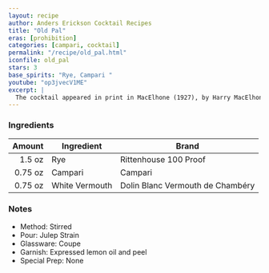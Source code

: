 ```yaml
---
layout: recipe
author: Anders Erickson Cocktail Recipes
title: "Old Pal"
eras: [prohibition]
categories: [campari, cocktail]
permalink: "/recipe/old_pal.html"
iconfile: old_pal
stars: 3
base_spirits: "Rye, Campari "
youtube: "op3jvecV1ME"
excerpt: |
  The cocktail appeared in print in MacElhone (1927), by Harry MacElhone, the proprietor of Harry's New York Bar in Paris. The cocktail appears, not in the main list of recipes, but in the essay "Cocktails About Town" by Arthur Moss, which describes cocktails by men-about-town; this essay also includes the boulevardier. The Old Pal is credited to William "Sparrow" Robinson, a sports editor for The New York Herald in Paris, while the "old pal" refers to Moss, to whom it is dedicated. The cocktail is described as: <blockquote>I remember way back in 1878, on the 30th of February to be exact, when the Writer was discussing this subject with my old pal "Sparrow" Robertson and he said to yours truly, "get away with that stuff, my old pal, here's the drink I invented when I fired the pistol the first time at the old Powderhall foot races and you can't go wrong if you put a bet down on 1/3 Canadian Club, 1/3 Eyetalian [Italian] Vermouth, and 1/3 Campari," and then he told the Writer that he would dedicate this cocktail to me and call it, My Old Pal.</blockquote>
---
```


### Ingredients

|  Amount | Ingredient     | Brand                            |
| ------: | -------------- | -------------------------------- |
|  1.5 oz | Rye            | Rittenhouse 100 Proof            |
| 0.75 oz | Campari        | Campari                          |
| 0.75 oz | White Vermouth | Dolin Blanc Vermouth de Chambéry |

### Notes

- Method: Stirred
- Pour: Julep Strain
- Glassware: Coupe
- Garnish: Expressed lemon oil and peel
- Special Prep: None
